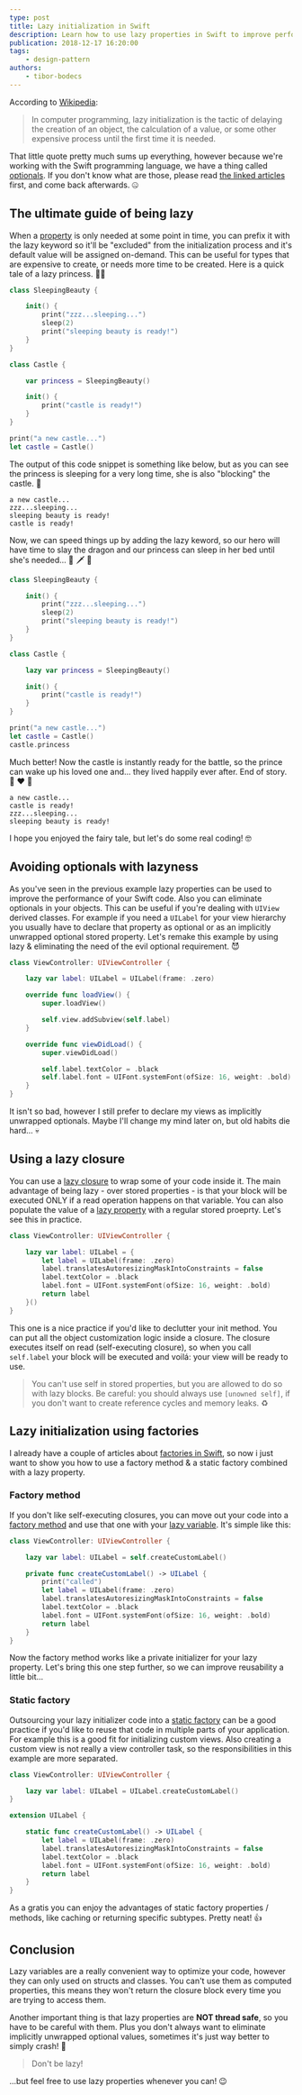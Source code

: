 ```yaml
---
type: post
title: Lazy initialization in Swift
description: Learn how to use lazy properties in Swift to improve performance, avoid optionals or just to make the init process more clean.
publication: 2018-12-17 16:20:00
tags: 
    - design-pattern
authors:
    - tibor-bodecs
---
```


According to [Wikipedia](https://en.wikipedia.org/wiki/Lazy_initialization):

> In computer programming, lazy initialization is the tactic of delaying the creation of an object, the calculation of a value, or some other expensive process until the first time it is needed.

That little quote pretty much sums up everything, however because we're working with the Swift programming language, we have a thing called [optionals](https://developer.apple.com/documentation/swift/optional). If you don't know what are those, please read [the linked articles](https://hackernoon.com/swift-optionals-explained-simply-e109a4297298) first, and come back afterwards. 🤐

## The ultimate guide of being lazy

When a [property](https://docs.swift.org/swift-book/LanguageGuide/Properties.html) is only needed at some point in time, you can prefix it with the lazy keyword so it'll be "excluded" from the initialization process and it's default value will be assigned on-demand. This can be useful for types that are expensive to create, or needs more time to be created. Here is a quick tale of a lazy princess. 👸💤

```swift
class SleepingBeauty {

    init() {
        print("zzz...sleeping...")
        sleep(2)
        print("sleeping beauty is ready!")
    }
}

class Castle {

    var princess = SleepingBeauty()

    init() {
        print("castle is ready!")
    }
}

print("a new castle...")
let castle = Castle()
```

The output of this code snippet is something like below, but as you can see the princess is sleeping for a very long time, she is also "blocking" the castle. 🏰

```
a new castle...
zzz...sleeping...
sleeping beauty is ready!
castle is ready!
```

Now, we can speed things up by adding the lazy keword, so our hero will have time to slay the dragon and our princess can sleep in her bed until she's needed... 🐉 🗡 🤴

```swift
class SleepingBeauty {

    init() {
        print("zzz...sleeping...")
        sleep(2)
        print("sleeping beauty is ready!")
    }
}

class Castle {

    lazy var princess = SleepingBeauty()

    init() {
        print("castle is ready!")
    }
}

print("a new castle...")
let castle = Castle()
castle.princess
```

Much better! Now the castle is instantly ready for the battle, so the prince can wake up his loved one and... they lived happily ever after. End of story. 👸 ❤️ 🤴

```
a new castle...
castle is ready!
zzz...sleeping...
sleeping beauty is ready!
```

I hope you enjoyed the fairy tale, but let's do some real coding! 🤓

## Avoiding optionals with lazyness

As you've seen in the previous example lazy properties can be used to improve the performance of your Swift code. Also you can eliminate optionals in your objects. This can be useful if you're dealing with `UIView` derived classes. For example if you need a `UILabel` for your view hierarchy you usually have to declare that property as optional or as an implicitly unwrapped optional stored property. Let's remake this example by using lazy & eliminating the need of the evil optional requirement. 😈

```swift
class ViewController: UIViewController {

    lazy var label: UILabel = UILabel(frame: .zero)

    override func loadView() {
        super.loadView()

        self.view.addSubview(self.label)
    }

    override func viewDidLoad() {
        super.viewDidLoad()

        self.label.textColor = .black
        self.label.font = UIFont.systemFont(ofSize: 16, weight: .bold)
    }
}
```

It isn't so bad, however I still prefer to declare my views as implicitly unwrapped optionals. Maybe I'll change my mind later on, but old habits die hard... 💀

## Using a lazy closure

You can use a [lazy closure](https://www.bobthedeveloper.io/blog/swift-lazy-initialization-with-closures) to wrap some of your code inside it. The main advantage of being lazy - over stored properties - is that your block will be executed ONLY if a read operation happens on that variable. You can also populate the value of a [lazy property](https://useyourloaf.com/blog/swift-lazy-property-initialization/) with a regular stored proeprty. Let's see this in practice.

```swift
class ViewController: UIViewController {

    lazy var label: UILabel = {
        let label = UILabel(frame: .zero)
        label.translatesAutoresizingMaskIntoConstraints = false
        label.textColor = .black
        label.font = UIFont.systemFont(ofSize: 16, weight: .bold)
        return label
    }()
}
```

This one is a nice practice if you'd like to declutter your init method. You can put all the object customization logic inside a closure. The closure executes itself on read (self-executing closure), so when you call `self.label` your block will be executed and voilá: your view will be ready to use.

> You can't use self in stored properties, but you are allowed to do so with lazy blocks. Be careful: you should always use `[unowned self]`, if you don't want to create reference cycles and memory leaks. ♻️

## Lazy initialization using factories

I already have a couple of articles about [factories in Swift](https://theswiftdev.com/2018/06/06/comparing-factory-design-patterns/), so now i just want to show you how to use a factory method & a static factory combined with a lazy property.

### Factory method

If you don't like self-executing closures, you can move out your code into a [factory method](https://theswiftdev.com/2018/05/31/swift-factory-method-design-pattern/) and use that one with your [lazy variable](https://medium.com/@abhimuralidharan/lazy-var-in-ios-swift-96c75cb8a13a). It's simple like this:

```swift
class ViewController: UIViewController {

    lazy var label: UILabel = self.createCustomLabel()

    private func createCustomLabel() -> UILabel {
        print("called")
        let label = UILabel(frame: .zero)
        label.translatesAutoresizingMaskIntoConstraints = false
        label.textColor = .black
        label.font = UIFont.systemFont(ofSize: 16, weight: .bold)
        return label
    }
}
```

Now the factory method works like a private initializer for your lazy property. Let's bring this one step further, so we can improve reusability a little bit...

### Static factory

Outsourcing your lazy initializer code into a [static factory](https://theswiftdev.com/2018/05/29/swift-static-factory-design-pattern/) can be a good practice if you'd like to reuse that code in multiple parts of your application. For example this is a good fit for initializing custom views. Also creating a custom view is not really a view controller task, so the responsibilities in this example are more separated.

```swift
class ViewController: UIViewController {

    lazy var label: UILabel = UILabel.createCustomLabel()
}

extension UILabel {

    static func createCustomLabel() -> UILabel {
        let label = UILabel(frame: .zero)
        label.translatesAutoresizingMaskIntoConstraints = false
        label.textColor = .black
        label.font = UIFont.systemFont(ofSize: 16, weight: .bold)
        return label
    }
}
```

As a gratis you can enjoy the advantages of static factory properties / methods, like caching or returning specific subtypes. Pretty neat! 👍

## Conclusion

Lazy variables are a really convenient way to optimize your code, however they can only used on structs and classes. You can't use them as computed properties, this means they won't return the closure block every time you are trying to access them.

Another important thing is that lazy properties are **NOT thread safe**, so you have to be careful with them. Plus you don't always want to eliminate implicitly unwrapped optional values, sometimes it's just way better to simply crash! 🐛

> Don't be lazy!

...but feel free to use lazy properties whenever you can! 😉
